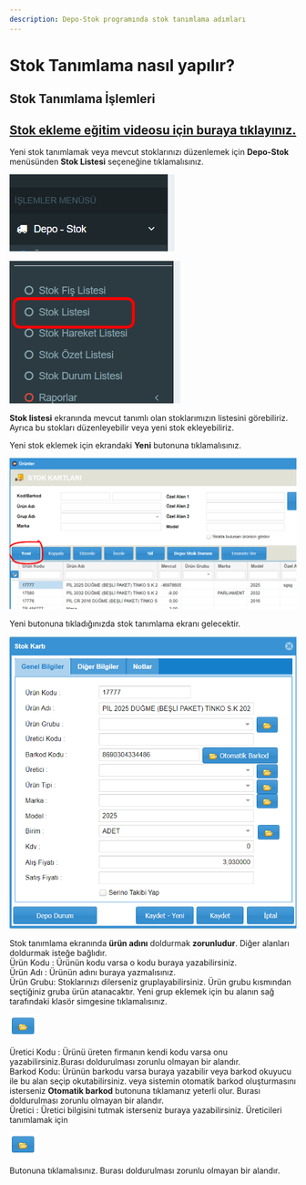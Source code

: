 ```yaml
---
description: Depo-Stok programında stok tanımlama adımları
---
```


# Stok Tanımlama nasıl yapılır?

## Stok Tanımlama İşlemleri

## [Stok ekleme eğitim videosu için buraya tıklayınız.](https://youtu.be/TREtr7GmpNc)

Yeni stok tanımlamak veya mevcut stoklarınızı düzenlemek için **Depo-Stok** menüsünden **Stok Listesi** seçeneğine tıklamalısınız.

![Depo-Stok menüsü](<../../.gitbook/assets/image (2).png>)

![Stok Listesi seçeneği](<../../.gitbook/assets/image (3).png>)

**Stok listesi** ekranında mevcut tanımlı olan stoklarımızın listesini görebiliriz. Ayrıca bu stokları düzenleyebilir veya yeni stok ekleyebiliriz.

Yeni stok eklemek için ekrandaki **Yeni** butonuna tıklamalısınız.&#x20;

![Stok Listesi ekranı](<../../.gitbook/assets/image (4).png>)

Yeni butonuna tıkladığınızda stok tanımlama ekranı gelecektir.&#x20;

![Stok tanımlama ekranı](<../../.gitbook/assets/image (5).png>)

Stok tanımlama ekranında **ürün adını** doldurmak **zorunludur**. Diğer alanları doldurmak isteğe bağlıdır.\
Ürün Kodu : Ürünün kodu varsa o kodu buraya yazabilirsiniz.\
Ürün Adı : Ürünün adını buraya yazmalısınız.\
Ürün Grubu: Stoklarınızı dilerseniz gruplayabilirsiniz. Ürün grubu kısmından seçtiğiniz gruba ürün atanacaktır. Yeni grup eklemek için bu alanın sağ tarafındaki klasör  simgesine tıklamalısınız.

![Grup ekleme butonu](<../../.gitbook/assets/image (6).png>)

Üretici Kodu : Ürünü üreten firmanın kendi kodu varsa onu yazabilirsiniz.Burası doldurulması zorunlu olmayan bir alandır.\
Barkod Kodu: Ürünün barkodu varsa buraya yazabilir veya barkod okuyucu ile bu alan seçip okutabilirsiniz. veya sistemin otomatik barkod oluşturmasını isterseniz **Otomatik barkod** butonuna tıklamanız yeterli olur. Burası doldurulması zorunlu olmayan bir alandır.\
Üretici : Üretici bilgisini tutmak isterseniz buraya yazabilirsiniz. Üreticileri tanımlamak için

![Üretici tanımla](<../../.gitbook/assets/image (6).png>)

Butonuna tıklamalısınız. Burası doldurulması zorunlu olmayan bir alandır.

&#x20;&#x20;
